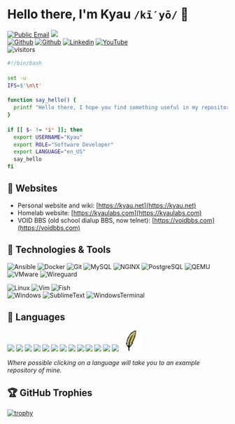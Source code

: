 # Hello there, I'm Kyau `/kī′yō/` 👋

[![Public Email](https://img.shields.io/badge/-Public%20Email-805ff9?style=flat&logo=Mail.Ru&logoColor=white)](mailto:git@kyaulabs.com) ![](https://img.shields.io/badge/-GPG%3a1F125B5425110CCE-8093dd?style=flat&logo=GNU-Privacy-Guard&logoColor=white&labelColor=8093dd)\
[![Github](https://img.shields.io/badge/-Github-222?style=flat&logo=Github&logoColor=white)](https://github.com/kyau) [![Github](https://img.shields.io/badge/-GitLab-222?style=flat&logo=GitLab&logoColor=white)](https://gitlab.com/kyau) [![Linkedin](https://img.shields.io/badge/-LinkedIn-blue?style=flat&logo=Linkedin&logoColor=white)](https://www.linkedin.com/in/seancbruen/) [![YouTube](https://img.shields.io/badge/-YouTube-ff0000?style=flat&logo=YouTube&logoColor=white)](https://youtube.com/kyaulabs)\
![visitors](https://visitor-badge.laobi.icu/badge?page_id=kyau.kyau)

```bash
#!/bin/bash

set -u
IFS=$'\n\t'

function say_hello() {
  printf "Hello there, I hope you find something useful in my repositories!\\n"
}

if [[ $- != *i* ]]; then
  export USERNAME="Kyau"
  export ROLE="Software Developer"
  export LANGUAGE="en_US"
  say_hello
fi
```

## 🔗 Websites

* Personal website and wiki: [https://kyau.net](https://kyau.net)
* Homelab website: [https://kyaulabs.com](https://kyaulabs.com)
* VOID BBS (old school dialup BBS, now telnet): [https://voidbbs.com](https://voidbbs.com)

## 💾 Technologies & Tools

![Ansible](https://img.shields.io/badge/Tools-Ansible-informational?style=flat&logo=ansible&logoColor=white&color=6aa6f8) ![Docker](https://img.shields.io/badge/Tools-Docker-informational?style=flat&logo=docker&logoColor=white&color=6aa6f8) ![Git](https://img.shields.io/badge/Tools-Git-informational?style=flat&logo=git&logoColor=white&color=6aa6f8) ![MySQL](https://img.shields.io/badge/Tools-MySQL-informational?style=flat&logo=mariadb&logoColor=white&color=6aa6f8) ![NGINX](https://img.shields.io/badge/Tools-NGINX-informational?style=flat&logo=nginx&logoColor=white&color=6aa6f8) ![PostgreSQL](https://img.shields.io/badge/Tools-PostgreSQL-informational?style=flat&logo=postgresql&logoColor=white&color=6aa6f8) ![QEMU](https://img.shields.io/badge/Tools-QEMU-informational?style=flat&logo=qemu&logoColor=white&color=6aa6f8)  ![VMware](https://img.shields.io/badge/Tools-VMware-informational?style=flat&logo=vmware&logoColor=white&color=6aa6f8) ![Wireguard](https://img.shields.io/badge/Tools-Wireguard-informational?style=flat&logo=wireguard&logoColor=white&color=6aa6f8)

![Linux](https://img.shields.io/badge/OS-Linux-informational?style=flat&logo=linux&logoColor=white&color=6aa6f8) ![Vim](https://img.shields.io/badge/Editor-Vim-informational?style=flat&logo=vim&logoColor=white&color=6aa6f8) ![Fish](https://img.shields.io/badge/Shell-Fish-informational?style=flat&logo=GNOME-Terminal&logoColor=white&color=6aa6f8)\
![Windows](https://img.shields.io/badge/OS-Windows-informational?style=flat&logo=Windows&logoColor=white&color=6aa6f8) ![SublimeText](https://img.shields.io/badge/Editor-Visual%20Studio%20Code-informational?style=flat&logo=Visual-Studio&logoColor=white&color=6aa6f8) ![WindowsTerminal](https://img.shields.io/badge/Shell-Windows%20Terminal-informational?style=flat&logo=Windows-Terminal&logoColor=white&color=6aa6f8)

## 🌱 Languages

[<img src="https://cdn.jsdelivr.net/gh/devicons/devicon/icons/bash/bash-original.svg" width="48" />](https://github.com/kyaulabs/aarch) <img src="https://cdn.jsdelivr.net/gh/devicons/devicon/icons/csharp/csharp-original.svg" width="48" /> [<img src="https://cdn.jsdelivr.net/gh/devicons/devicon/icons/css3/css3-original.svg" width="48" />](https://kyaulabs.com) [<img src="https://cdn.jsdelivr.net/gh/devicons/devicon/icons/html5/html5-original.svg" width="48" />](https://voidbbs.com) [<img src="https://cdn.jsdelivr.net/gh/devicons/devicon/icons/java/java-original.svg" width="48" />](https://github.com/kyau/afterhours-1.8.9) [<img src="https://cdn.jsdelivr.net/gh/devicons/devicon/icons/javascript/javascript-original.svg" width="48" />](https://github.com/kyau/darkstar-afterhours) [<img src="https://cdn.jsdelivr.net/gh/devicons/devicon/icons/lua/lua-original.svg" width="48" />](https://github.com/kyau/ARPG) [<img src="https://cdn.jsdelivr.net/gh/devicons/devicon/icons/mysql/mysql-original.svg" width="48" />](https://github.com/kyaulabs/chartfolio) <img src="https://cdn.jsdelivr.net/gh/devicons/devicon/icons/perl/perl-original.svg" width="48" /> [<img src="https://cdn.jsdelivr.net/gh/devicons/devicon/icons/php/php-original.svg" width="48" />](https://github.com/kyaulabs/aurora) [<img src="https://raw.githubusercontent.com/PowerShell/PowerShell/ee902a649e0b803b3db4619f7eeeadea5e60d0e6/assets/av_colors_128.svg" width="48" />](https://github.com/kyaulabs/win11tweak) [<img src="https://cdn.jsdelivr.net/gh/devicons/devicon/icons/python/python-original.svg" width="48" />](https://github.com/kyau/balthazar) <img src="https://cdn.jsdelivr.net/gh/devicons/devicon/icons/sass/sass-original.svg" width="48" /> [<img src=".github/tcl.png" width="48" />](https://github.com/kyaulabs/akira)

*Where possible clicking on a language will take you to an example repository of mine.*

## 🏆 GitHub Trophies

[![trophy](https://github-profile-trophy.vercel.app/?username=kyau&theme=nord&column=7)](https://github.com/ryo-ma/github-profile-trophy)
